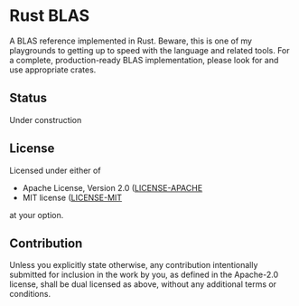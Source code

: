 # Rust BLAS

A BLAS reference implemented in Rust. Beware, this is one of my playgrounds
to getting up to speed with the language and related tools. For a complete,
production-ready BLAS implementation, please look for and use appropriate
crates.

## Status

Under construction

## License

Licensed under either of

 * Apache License, Version 2.0
   ([LICENSE-APACHE](LICENSE-APACHE)
 * MIT license
   ([LICENSE-MIT](LICENSE-MIT)

at your option.

## Contribution

Unless you explicitly state otherwise, any contribution intentionally submitted
for inclusion in the work by you, as defined in the Apache-2.0 license, shall be
dual licensed as above, without any additional terms or conditions.

